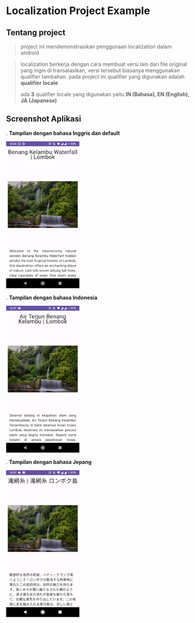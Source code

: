 # Localization Project Example

## Tentang project
> project ini mendemonstrasikan penggunaan localization dalam android

>localization berkerja dengan cara membuat versi lain dari file original yang ingin di transalasikan,
> versi tersebut biasanya menggunakan qualifier tambahan. pada project ini qualifier yang digunakan
> adalah **qualifier** **locale**
> 
> ada **3** qualifier locale yang digunakan yaitu **IN (Bahasa), EN (English), JA (Japanese)**


## Screenshot Aplikasi

. **Tampilan dengan bahasa Inggris dan default**

[<img src="./images/en.jpg" height="400"/>](images/en.jpg)

. **Tampilan dengan bahasa Indonesia**

[<img src="./images/id.jpg" height="400"/>](images/id.jpg)

. **Tampilan dengan bahasa Jepang**

[<img src="./images/jp.jpg" height="400"/>](images/jp.jpg)
